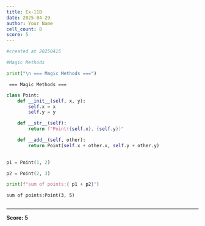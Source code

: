 ```yaml
---
title: Ex-11B
date: 2025-04-29
author: Your Name
cell_count: 8
score: 5
---
```


```python
#created at 20250415
```


```python
#Magic Methods
```


```python
print("\n === Magic Methods ===")
```

    
     === Magic Methods ===



```python
class Point:
    def __init__(self, x, y):
        self.x = x
        self.y = y

    def __str__(self):
        return f"Point({self.x}, {self.y})"

    def __add__(self, other):
        return Point(self.x + other.x, self.y + other.y)
        
```


```python
p1 = Point(1, 2)
```


```python
p2 = Point(2, 3)
```


```python
print(f"sum of points:{ p1 + p2}")
```

    sum of points:Point(3, 5)



```python

```


---
**Score: 5**